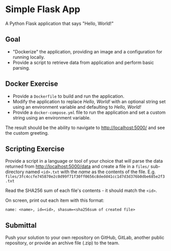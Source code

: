 # Simple Flask App

A Python Flask application that says "Hello, World!"

## Goal

* "Dockerize" the application, providing an image and a configuration for
  running locally.
* Provide a script to retrieve data from application and perform basic parsing.

## Docker Exercise

* Provide a `Dockerfile` to build and run the application.
* Modify the application to replace _Hello, World!_ with an optional string set
  using an environment variable and defaulting to _Hello, World!_
* Provide a `docker-compose.yml` file to run the application and set a custom
  string using an environment variable.

The result should be the ability to navigate to <http://localhost:5000/> and see
the custom greeting.

## Scripting Exercise

Provide a script in a language or tool of your choice that will parse the data returned from
<http://localhost:5000/data> and create a file in a `files/` sub-directory named `<id>.txt`
with the _name_ as the contents of the file.
E.g. `files/3fc4ccfe745870e2c0d99f71f30ff0656c8dedd41cc1d7d3d376b0dbe685e2f3.txt`

Read the SHA256 sum of each file's contents - it should match the `<id>`.

On screen, print out each item with this format:

```plain
name: <name>, id=<id>, shasum=<sha256sum of created file>
```

## Submittal

Push your solution to your own repository on GitHub, GitLab, another public
repository, or provide an archive file (.zip) to the team.
